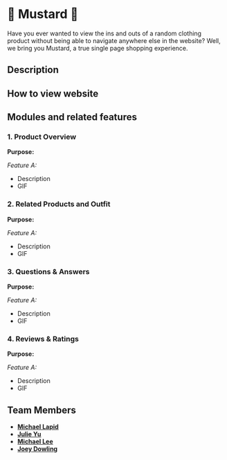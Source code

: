 # 🌭 Mustard 🌭

Have you ever wanted to view the ins and outs of a random clothing product without being able to navigate anywhere else in the website? Well, we bring you Mustard, a true single page shopping experience.

## Description

## How to view website

## Modules and related features

### 1. Product Overview
**Purpose:**

*Feature A:*
* Description
* GIF

### 2. Related Products and Outfit
**Purpose:**

*Feature A:*
* Description
* GIF

### 3. Questions & Answers
**Purpose:**

*Feature A:*
* Description
* GIF

### 4. Reviews & Ratings
**Purpose:**

*Feature A:*
* Description
* GIF

## Team Members
* **[Michael Lapid](https://github.com/addessosf)**
* **[Julie Yu](https://github.com/xoxohorses)**
* **[Michael Lee](https://github.com/msilee85)**
* **[Joey Dowling](https://github.com/jdowling55)**
